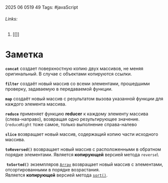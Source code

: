 2025 06 0519 49
Tags: #javaScript 
###### Links: 
1) [[]]
# Заметка
**`concat`** создает поверхностную копию двух массивов, не меняя оригинальный. В случае с объектами копируются ссылки.

**`filter`** создаёт новый массив со всеми элементами, прошедшими проверку, задаваемую в передаваемой функции.

**`map`** создаёт новый массив с результатом вызова указанной функции для каждого элемента массива.

**`reduce`** применяет функцию **reducer** к каждому элементу массива (слева-направо), возвращая одно результирующее значение.(`reduceRight` тоже самое, только выполнение справа-налево

**`slice`** возвращает новый массив, содержащий копию части исходного массива.

**`toReversed()`** возвращает новый массив с расположенными в обратном порядке элементами. Является **копирующей** версией метода `reverse`\

 **`toSorted()`** экземпляров [`Array`](https://developer.mozilla.org/ru/docs/Web/JavaScript/Reference/Global_Objects/Array) возвращает новый массив с элементами, отсортированными в порядке возрастания. Является **копирующей** версией метода [`sort()`](https://developer.mozilla.org/ru/docs/Web/JavaScript/Reference/Global_Objects/Array/sort).
